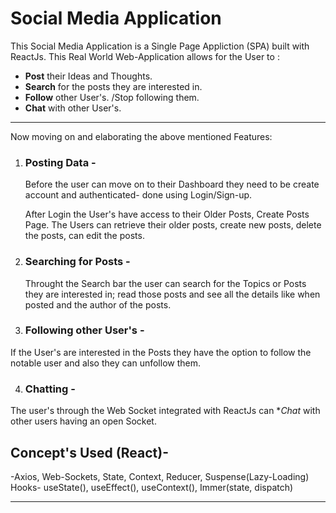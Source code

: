 # **Social Media Application**

This Social Media Application is a Single Page Appliction (SPA) built with ReactJs.
This Real World Web-Application allows for the User to :

- **Post** their Ideas and Thoughts.
- **Search** for the posts they are interested in.
- **Follow** other User's. /Stop following them.
- **Chat** with other User's.

---

Now moving on and elaborating the above mentioned Features:

1. ### Posting Data -

   Before the user can move on to their Dashboard they need to be create account and authenticated- done using Login/Sign-up.
   <!-- Login-GIF -->

   After Login the User's have access to their Older Posts, Create Posts Page.
   The Users can retrieve their older posts, create new posts, delete the posts, can edit the posts.

2. ### Searching for Posts -

   Throught the Search bar the user can search for the Topics or Posts they are interested in; read those posts and see all the details like when posted and the author of the posts.

3. ### Following other User's -

If the User's are interested in the Posts they have the option to follow the notable user and also they can unfollow them.

4. ### Chatting -

The user's through the Web Socket integrated with ReactJs can \*_Chat_ with other users having an open Socket.

## Concept's Used (React)-

-Axios, Web-Sockets, State, Context, Reducer, Suspense(Lazy-Loading) Hooks- useState(), useEffect(), useContext(), Immer(state, dispatch)

---
